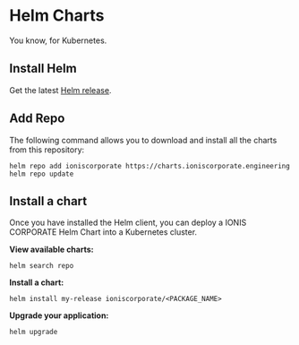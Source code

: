 # Helm Charts

You know, for Kubernetes.

## Install Helm

Get the latest [Helm release](https://github.com/kubernetes/helm).

## Add Repo

The following command allows you to download and install all the charts from this repository:

```console
helm repo add ioniscorporate https://charts.ioniscorporate.engineering
helm repo update
```

## Install a chart

Once you have installed the Helm client, you can deploy a IONIS CORPORATE Helm Chart into a Kubernetes cluster.

**View available charts:**

```console
helm search repo
```

**Install a chart:**

```console
helm install my-release ioniscorporate/<PACKAGE_NAME>
```

**Upgrade your application:**

```console
helm upgrade
```